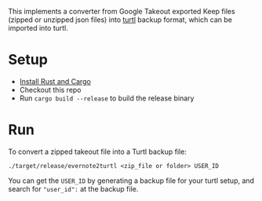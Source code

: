 This implements a converter from Google Takeout exported Keep files (zipped or unzipped json files) into [turtl](https://github.com/turtl) backup format, which can be imported into turtl.

# Setup
* [Install Rust and Cargo](https://www.rust-lang.org/tools/install)
* Checkout this repo
* Run `cargo build --release` to build the release binary

# Run
To convert a zipped takeout file into a Turtl backup file:
```
./target/release/evernote2turtl <zip_file or folder> USER_ID
```
You can get the `USER_ID` by generating a backup file for your turtl setup, and search for ```"user_id":``` at the backup file.

